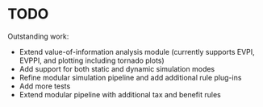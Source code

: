 # TODO

Outstanding work:

* Extend value-of-information analysis module (currently supports EVPI, EVPPI, and plotting including tornado plots)
* Add support for both static and dynamic simulation modes
* Refine modular simulation pipeline and add additional rule plug-ins
* Add more tests
* Extend modular pipeline with additional tax and benefit rules
